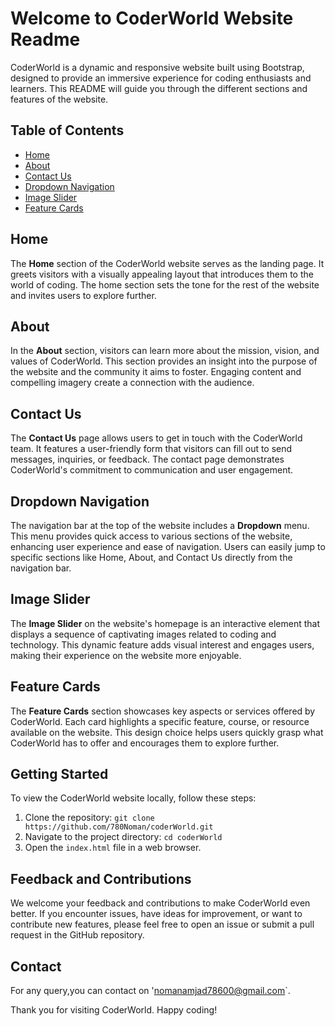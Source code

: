 # Welcome to CoderWorld Website Readme


CoderWorld is a dynamic and responsive website built using Bootstrap, designed to provide an immersive experience for coding enthusiasts and learners. This README will guide you through the different sections and features of the website.

## Table of Contents

- [Home](#home)
- [About](#about)
- [Contact Us](#contact-us)
- [Dropdown Navigation](#dropdown-navigation)
- [Image Slider](#image-slider)
- [Feature Cards](#feature-cards)

## Home

The **Home** section of the CoderWorld website serves as the landing page. It greets visitors with a visually appealing layout that introduces them to the world of coding. The home section sets the tone for the rest of the website and invites users to explore further.

## About

In the **About** section, visitors can learn more about the mission, vision, and values of CoderWorld. This section provides an insight into the purpose of the website and the community it aims to foster. Engaging content and compelling imagery create a connection with the audience.

## Contact Us

The **Contact Us** page allows users to get in touch with the CoderWorld team. It features a user-friendly form that visitors can fill out to send messages, inquiries, or feedback. The contact page demonstrates CoderWorld's commitment to communication and user engagement.

## Dropdown Navigation

The navigation bar at the top of the website includes a **Dropdown** menu. This menu provides quick access to various sections of the website, enhancing user experience and ease of navigation. Users can easily jump to specific sections like Home, About, and Contact Us directly from the navigation bar.

## Image Slider

The **Image Slider** on the website's homepage is an interactive element that displays a sequence of captivating images related to coding and technology. This dynamic feature adds visual interest and engages users, making their experience on the website more enjoyable.

## Feature Cards

The **Feature Cards** section showcases key aspects or services offered by CoderWorld. Each card highlights a specific feature, course, or resource available on the website. This design choice helps users quickly grasp what CoderWorld has to offer and encourages them to explore further.

## Getting Started

To view the CoderWorld website locally, follow these steps:

1. Clone the repository: `git clone https://github.com/780Noman/coderWorld.git`
2. Navigate to the project directory: `cd coderWorld`
3. Open the `index.html` file in a web browser.

## Feedback and Contributions

We welcome your feedback and contributions to make CoderWorld even better. If you encounter issues, have ideas for improvement, or want to contribute new features, please feel free to open an issue or submit a pull request in the GitHub repository.

## Contact

For any query,you can contact on 'nomanamjad78600@gmail.com`.

Thank you for visiting CoderWorld. Happy coding!

